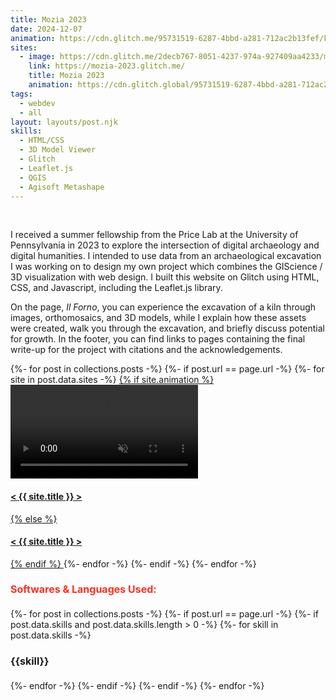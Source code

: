 ```yaml
---
title: Mozia 2023
date: 2024-12-07
animation: https://cdn.glitch.me/95731519-6287-4bbd-a281-712ac2b13fef/kiln.mp4?v=1744235387282
sites:
  - image: https://cdn.glitch.me/2decb767-8051-4237-974a-927409aa4233/mozia-screengrab.png?v=1701375709597
    link: https://mozia-2023.glitch.me/
    title: Mozia 2023
    animation: https://cdn.glitch.global/95731519-6287-4bbd-a281-712ac2b13fef/kiln.mp4?v=1744235387282
tags: 
  - webdev 
  - all
layout: layouts/post.njk
skills:
  - HTML/CSS
  - 3D Model Viewer
  - Glitch
  - Leaflet.js
  - QGIS
  - Agisoft Metashape
---
```

<div class="post-layout">
  <br>
  <div class="cont">
   <p class="desc">
    I received a summer fellowship from the Price Lab at the University of Pennsylvania in 2023 to explore the intersection of digital archaeology and digital humanities.
     I intended to use data from an archaeological excavation I was working on to design my own project which combines the GIScience / 3D visualization with web design. 
  I built this website on Glitch using HTML, CSS, and Javascript, including the Leaflet.js library.
</p>
<p class="desc">
  On the page, <i>Il Forno</i>, you can experience the excavation of a kiln through images, orthomosaics, and 3D models, while I explain how these assets were created, walk you through the excavation, and briefly discuss potential for growth. In the footer, you can find links to pages containing the 
  final write-up for the project with citations and the acknowledgements.
  </p>
      </div>
  </div> 
  <div class="sites-container">
  {%- for post in collections.posts -%}                           
    {%- if post.url == page.url -%} 
      {%- for site in post.data.sites -%}
        <a target="_blank" href="{{ site.link }}">
          {% if site.animation %}
            <!-- Render video if animation exists -->
            <div class="sites video-background">
              <video autoplay loop muted playsinline class="video-content">
                <source src="{{ site.animation }}" type="video/mp4">
                Your browser does not support the video tag.
              </video>
              <h4 class="overlay-content">
                < {{ site.title }} >
              </h4>
            </div>
          {% else %}
            <!-- Otherwise, use image as background -->
            <div class="sites" style="background-image: url('{{ site.image }}');">
              <h4 class="overlay-content">
                < {{ site.title }} >
              </h4>
            </div>
          {% endif %}
        </a>
      {%- endfor -%}
    {%- endif -%}
  {%- endfor -%}
</div>
<div class="skill-list">       
  <h4 style="font-size: 1rem; color: #fe2f20;">Softwares & Languages Used:</h4> 
      <div class="skills">   
    {%- for post in collections.posts -%}
  {%- if post.url == page.url -%}
    {%- if post.data.skills and post.data.skills.length > 0 -%}
      {%- for skill in post.data.skills -%}
       <h4 style="font-size: 1rem;" > {{skill}} </h4> 
      {%- endfor -%}
    {%- endif -%}
  {%- endif -%}
{%- endfor -%}  
    </div> 
  </div>
